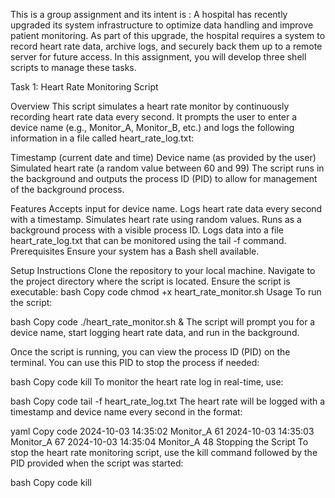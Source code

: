 This is a group assignment and its intent is : A hospital has recently upgraded its system infrastructure to optimize data handling and improve patient monitoring. As part of this upgrade, the hospital requires a system to record heart rate data, archive logs, and securely back them up to a remote server for future access. In this assignment, you will develop three shell scripts to manage these tasks.

Task 1: Heart Rate Monitoring Script

Overview
This script simulates a heart rate monitor by continuously recording heart rate data every second. It prompts the user to enter a device name (e.g., Monitor_A, Monitor_B, etc.) and logs the following information in a file called heart_rate_log.txt:

Timestamp (current date and time)
Device name (as provided by the user)
Simulated heart rate (a random value between 60 and 99)
The script runs in the background and outputs the process ID (PID) to allow for management of the background process.

Features
Accepts input for device name.
Logs heart rate data every second with a timestamp.
Simulates heart rate using random values.
Runs as a background process with a visible process ID.
Logs data into a file heart_rate_log.txt that can be monitored using the tail -f command.
Prerequisites
Ensure your system has a Bash shell available.

Setup Instructions
Clone the repository to your local machine.
Navigate to the project directory where the script is located.
Ensure the script is executable:
bash
Copy code
chmod +x heart_rate_monitor.sh
Usage
To run the script:

bash
Copy code
./heart_rate_monitor.sh &
The script will prompt you for a device name, start logging heart rate data, and run in the background.

Once the script is running, you can view the process ID (PID) on the terminal. You can use this PID to stop the process if needed:

bash
Copy code
kill <PID>
To monitor the heart rate log in real-time, use:

bash
Copy code
tail -f heart_rate_log.txt
The heart rate will be logged with a timestamp and device name every second in the format:

yaml
Copy code
2024-10-03 14:35:02 Monitor_A 61
2024-10-03 14:35:03 Monitor_A 67
2024-10-03 14:35:04 Monitor_A 48
Stopping the Script
To stop the heart rate monitoring script, use the kill command followed by the PID provided when the script was started:

bash
Copy code
kill <PID>

